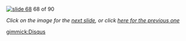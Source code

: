 [![slide 68](https://dl.dropboxusercontent.com/u/2977490/presentations/cookbook/img68.jpg)](69.md)
68 of 90

_Click on the image for the [next slide](69.md), or click [here for the previous one](67.md)_

[gimmick:Disqus](theodox-github)